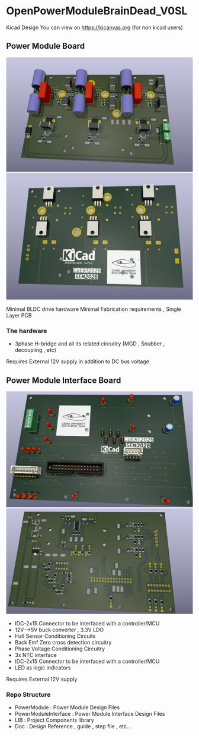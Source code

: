 # OpenPowerModuleBrainDead_V0SL

Kicad Design 
You can view on https://kicanvas.org (for non kicad users)


## Power Module Board
![](Doc/PowerModuleTopView.png)
![](Doc/PowerModuleBottomView.png)

Minimal BLDC drive hardware
Minimal Fabrication requirements , Single Layer PCB

### The hardware 
* 3phase H-bridge and all its related circuitry (MGD , Snubber , decoupling , etc)

Requires External 12V supply in addition to DC bus voltage

## Power Module Interface Board
![](Doc/PowerModuleInterfaceTopView.png)
![](Doc/PowerModuleInterfaceBottomView.png)

* IDC-2x15 Connector to be interfaced with a controller/MCU
* 12V-->5V buck converter , 3.3V LDO
* Hall Sensor Conditioning Circuits
* Back Emf Zero cross detection circuitry
* Phase Voltage Conditioning Circuitry
* 3x NTC interface
* IDC-2x15 Connector to be interfaced with a controller/MCU
* LED as logic indicators


Requires External 12V supply

### Repo Structure
* PowerModule : Power Module Design Files
* PowerModuleInterface : Power Module Interface Design Files
* LIB : Project Components library
* Doc : Design Reference , guide , step file , etc...
